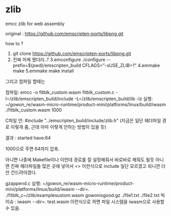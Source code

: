 # zlib
emcc zlib for web assembly 

original : https://github.com/emscripten-ports/libpng.git

how to ?

1. git clone https://github.com/emscripten-ports/libpng.git
2. 진짜 어케 했더라..?
3.emconfigure ./configure --prefix=$(pwd)/emscripten_build CFLAGS="-sUSE_ZLIB=1"
4.emmake make
5.emmake make install 

그리고 컴파일 할때는 

컴파일: emcc -o fitblk_custom.wasm fitblk_custom.c -I~/zlib/emscripten_build/include -L~/zlib/emscripten_build/lib -lz
실행: ~/gowon_re/wasm-micro-runtime/product-mini/platforms/linux/build/iwasm ./fitblk_custom.wasm 1000

C파일 안: #include "../emscripten_build/include/zlib.h" (지금은 일단 헤더파일 경로 이렇게 줌, 근데 아마 이렇게 안하는 방법이 있을 듯)


결과 : 
started
have:64

1000으로 주면 64까지 압축.


아니면 나중에 Makefile이나 이런데 경로를 잘 설정해줘서 바로바로 해줘도 될듯 
아니면 진짜 헤더파일들 많은 곳에 넣어서 <>  이런식으로 include 일단 모르겠고 되니깐 더 안 건드려야겠다.





gzappend.c 
실행: ~/gowon_re/wasm-micro-runtime/product-mini/platforms/linux/build/iwasm --dir=. ./fitblk_c~/zlib/examplesustom.wasm gowonisgood.gz ./file1.txt ./file2.txt
빅 이슈 : iwasm --dir=. test.wasm 이런식으로 하면 파일 시스템을 iwasm으로 사용할 수 있음.
